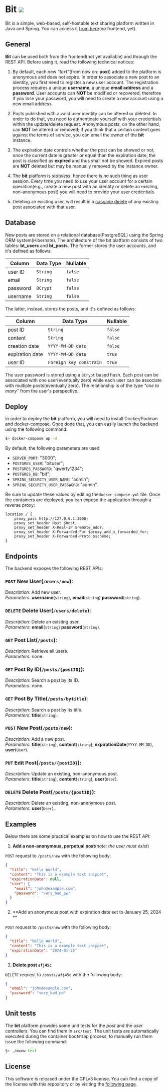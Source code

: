 # Bit ![](https://github.com/ceticamarco/bit/actions/workflows/bit.yml/badge.svg)
Bit is a simple, web-based, self-hostable text sharing platform written in Java and Spring.
You can access it [from here](https://bt.marcocetica.com)(no frontend, yet).

## General
**Bit** can be used both from the frontend(not yet available) and through the REST API.
Before using it, read the following technical notices:

1. By default, each new _"text"_(from now on: **post**) added to the platform is anonymous and does not expire.
In order to associate a new post to an identity, you first need to register a new user account. 
The registration process requires a unique **username**, a unique **email address** and a **password**.
User accounts can **NOT** be modified or recovered; therefore if you lose your password, you will need
to create a new account using a new email address.

2. Posts published with a valid user identity can be altered or deleted. In order to do that, you
need to authenticate yourself with your credentials within the update/delete request. Anonymous
posts, on the other hand, can **NOT** be altered or removed; if you think that a certain content
goes against the terms of service, you can email the owner of the **bit** instance.

3. The expiration date controls whether the post can be showed or not, once the current date
is greater or equal than the expiration date, the post is classified as **expired** and thus
shall not be showed. Expired posts are **NOT** deleted but may be manually removed by the
instance owner.

4. The **bit** platform is _stateless_, hence there is no such thing as user session. Every time
you need to use your user account for a certain operation(e.g., create a new post with an identity
or delete an existing, non-anonymous post) you will need to provide your user credentials.

5. Deleting an existing user, will result in a [cascade delete](https://learn.microsoft.com/en-us/ef/core/saving/cascade-delete#:~:text=Cascading%20deletes%20are%20needed%20when%20a%20dependent/child%20entity%20can%20no%20longer%20be%20associated%20with%20its%20current%20principal/parent.%20This%20can%20happen%20because%20the%20principal/parent%20is%20deleted%2C%20or%20it%20can%20happen%20when%20the%20principal/parent%20still%20exists%20but%20the%20dependent/child%20is%20no%20longer%20associated%20with%20it.)
of any existing post associated with that user.

## Database
New posts are stored on a relational database(PostgreSQL) using the Spring ORM system(Hibernate).
The architecture of the bit platform consists of two tables: **bt_users** and **bt_posts**.
The former stores the user accounts, and it's defined as follows:

| Column   | Data Type | Nullable |
|----------|-----------|----------|
| user ID  | `String`  | `false`  |
| email    | `String`  | `false`  |
| password | `BCrypt`  | `false`  |
| username | `String`  | `false`  |

The latter, instead, stores the posts, and it's defined as follows:

| Column          | Data Type               | Nullable |
|-----------------|-------------------------|----------|
| post ID         | `String`                | `false`  |
| content         | `String`                | `false`  |
| creation date   | `YYYY-MM-DD date`       | `false`  |
| expiration date | `YYYY-MM-DD date`       | `true`   |
| user ID         | `Foreign key constrain` | `true`   |

The user password is stored using a `BCrypt` based hash. Each post can be associated with one 
user(eventually zero) while each user can be associate with multiple posts(eventually zero).
The relationship is of the type _"one to many"_ from the user's perspective.

## Deploy
In order to deploy the **bit** platform, you will need to install Docker/Podman and docker-compose.
Once done that, you can easily launch the backend using the following command:
```sh
$> docker-compose up -d
```
By default, the following parameters are used:
- `SERVER_PORT`: "3000";
- `POSTGRES_USER`: "bituser";
- `POSTGRES_PASSWORD`: "qwerty1234";
- `POSTGRES_DB`: "bit";
- `SPRING_SECURITY_USER_NAME`: "admin";
- `SPRING_SECURITY_USER_PASSWORD`: "admin".

Be sure to update these values by editing the`docker-compose.yml` file. Once the containers
are deployed, you can expose the application through a reverse proxy:
```nginx
location / {
    proxy_pass http://127.0.0.1:3000;
    proxy_set_header Host $host;
    proxy_set_header X-Real-IP $remote_addr;
    proxy_set_header X-Forwarded-For $proxy_add_x_forwarded_for;
    proxy_set_header X-Forwarded-Proto $scheme;
}
```

## Endpoints
The backend exposes the following REST APIs:

### `POST` New User(`/users/new`):
_Description_: Add new user.  
_Parameters_: **username**(`string`), **email**(`string`) **password**(`string`).

### `DELETE` Delete User(`/users/delete`):
_Description_: Delete an existing user.  
_Parameters_: **email**(`string`) **password**(`string`).

### `GET` Post List(`/posts`):
_Description_: Retrieve all users.  
_Parameters_: none.

### `GET` Post By ID(`/posts/{postID}`):
_Description_: Search a post by its ID.  
_Parameters_: none.

### `GET` Post By Title(`/posts/bytitle`):
_Description_: Search a post by its title.  
_Parameters_: **title**(`string`).

### `POST` New Post(`/posts/new`):
_Description_: Add a new post.  
_Parameters_: **title**(`string`), **content**(`string`), **expirationDate**(`YYYY-MM-DD`),
**user**(`User`).

### `PUT` Edit Post(`/posts/{postID}`):
_Description_: Update an existing, non-anonymous post.  
_Parameters_: **title**(`string`), **content**(`string`), **user**(`User`).

### `DELETE` Delete Post(`/posts/{postID}`):
_Description_: Delete an existing, non-anonymous post.  
_Parameters_: **user**(`User`).


## Examples
Below there are some practical examples on how to use the REST API:

1. **Add a non-anonymous, perpetual post**(_note: the user must exist_)  

`POST` request to `/posts/new` with the following body:
```json
{
  "title": "Hello World",
  "content": "This is a example text snippet",
  "expirationDate": null,
  "user": {
    "email": "john@example.com",
    "password": "very_bad_pw"
  }
}
```

2. **Add an anonymous post with expiration date set to January 25, 2024 **

`POST` request to `/posts/new` with the following body:
```json
{
  "title": "Hello World",
  "content": "This is a example text snippet",
  "expirationDate": "2024-01-25"
}
```

3. **Delete post `afj45c`**

`DELETE` request to `/posts/afj45c` with the following body:
```json
{
  "email": "john@example.com",
  "password": "very_bad_pw"
}
```

## Unit tests
The **bit** platform provides some unit tests for the _post_ and the _user_ controllers. You can
find them in `src/test`. The unit tests are automatically executed during the container bootstrap
process, to manually run them issue the following command:
```sh
$> ./mvnw test
```

## License
This software is released under the GPLv3 license. You can find a copy of the license with this
repository or by visiting the [following page](https://choosealicense.com/licenses/gpl-3.0/).